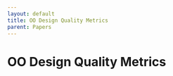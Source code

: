 ```yaml
---
layout: default
title: OO Design Quality Metrics
parent: Papers
---
```


# OO Design Quality Metrics